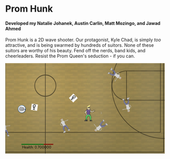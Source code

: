 # Prom Hunk
#### Developed my Natalie Johanek, Austin Carlin, Matt Mozingo, and Jawad Ahmed

Prom Hunk is a 2D wave shooter. Our protagonist, Kyle Chad, is simply *too* attractive, and is being swarmed by hundreds of suitors. None of these suitors are worthy of his beauty. Fend off the nerds, band kids, and cheerleaders. Resist the Prom Queen's seduction - if you can.

![screenshot](PromHunkScreenshot.png)
